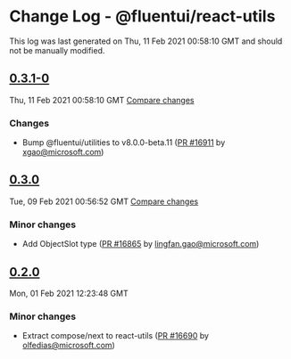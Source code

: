 # Change Log - @fluentui/react-utils

This log was last generated on Thu, 11 Feb 2021 00:58:10 GMT and should not be manually modified.

<!-- Start content -->

## [0.3.1-0](https://github.com/microsoft/fluentui/tree/@fluentui/react-utils_v0.3.1-0)

Thu, 11 Feb 2021 00:58:10 GMT 
[Compare changes](https://github.com/microsoft/fluentui/compare/@fluentui/react-utils_v0.3.0..@fluentui/react-utils_v0.3.1-0)

### Changes

- Bump @fluentui/utilities to v8.0.0-beta.11 ([PR #16911](https://github.com/microsoft/fluentui/pull/16911) by xgao@microsoft.com)

## [0.3.0](https://github.com/microsoft/fluentui/tree/@fluentui/react-utils_v0.3.0)

Tue, 09 Feb 2021 00:56:52 GMT 
[Compare changes](https://github.com/microsoft/fluentui/compare/@fluentui/react-utils_v0.2.0..@fluentui/react-utils_v0.3.0)

### Minor changes

- Add ObjectSlot type ([PR #16865](https://github.com/microsoft/fluentui/pull/16865) by lingfan.gao@microsoft.com)

## [0.2.0](https://github.com/microsoft/fluentui/tree/@fluentui/react-utils_v0.2.0)

Mon, 01 Feb 2021 12:23:48 GMT

### Minor changes

- Extract compose/next to react-utils ([PR #16690](https://github.com/microsoft/fluentui/pull/16690) by olfedias@microsoft.com)
